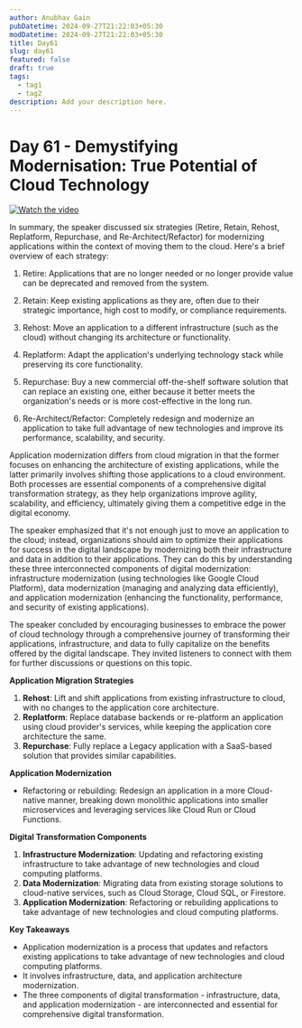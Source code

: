```yaml
---
author: Anubhav Gain
pubDatetime: 2024-09-27T21:22:03+05:30
modDatetime: 2024-09-27T21:22:03+05:30
title: Day61
slug: day61
featured: false
draft: true
tags:
  - tag1
  - tag2
description: Add your description here.
---
```


# Day 61 - Demystifying Modernisation: True Potential of Cloud Technology

[![Watch the video](/thumbnails/day61.png)](https://www.youtube.com/watch?v=3069RWgZt6c)

In summary, the speaker discussed six strategies (Retire, Retain, Rehost, Replatform, Repurchase, and Re-Architect/Refactor) for modernizing applications within the context of moving them to the cloud. Here's a brief overview of each strategy:

1. Retire: Applications that are no longer needed or no longer provide value can be deprecated and removed from the system.

2. Retain: Keep existing applications as they are, often due to their strategic importance, high cost to modify, or compliance requirements.

3. Rehost: Move an application to a different infrastructure (such as the cloud) without changing its architecture or functionality.

4. Replatform: Adapt the application's underlying technology stack while preserving its core functionality.

5. Repurchase: Buy a new commercial off-the-shelf software solution that can replace an existing one, either because it better meets the organization's needs or is more cost-effective in the long run.

6. Re-Architect/Refactor: Completely redesign and modernize an application to take full advantage of new technologies and improve its performance, scalability, and security.

Application modernization differs from cloud migration in that the former focuses on enhancing the architecture of existing applications, while the latter primarily involves shifting those applications to a cloud environment. Both processes are essential components of a comprehensive digital transformation strategy, as they help organizations improve agility, scalability, and efficiency, ultimately giving them a competitive edge in the digital economy.

The speaker emphasized that it's not enough just to move an application to the cloud; instead, organizations should aim to optimize their applications for success in the digital landscape by modernizing both their infrastructure and data in addition to their applications. They can do this by understanding these three interconnected components of digital modernization: infrastructure modernization (using technologies like Google Cloud Platform), data modernization (managing and analyzing data efficiently), and application modernization (enhancing the functionality, performance, and security of existing applications).

The speaker concluded by encouraging businesses to embrace the power of cloud technology through a comprehensive journey of transforming their applications, infrastructure, and data to fully capitalize on the benefits offered by the digital landscape. They invited listeners to connect with them for further discussions or questions on this topic.

**Application Migration Strategies**

1. **Rehost**: Lift and shift applications from existing infrastructure to cloud, with no changes to the application core architecture.
2. **Replatform**: Replace database backends or re-platform an application using cloud provider's services, while keeping the application core architecture the same.
3. **Repurchase**: Fully replace a Legacy application with a SaaS-based solution that provides similar capabilities.

**Application Modernization**

- Refactoring or rebuilding: Redesign an application in a more Cloud-native manner, breaking down monolithic applications into smaller microservices and leveraging services like Cloud Run or Cloud Functions.

**Digital Transformation Components**

1. **Infrastructure Modernization**: Updating and refactoring existing infrastructure to take advantage of new technologies and cloud computing platforms.
2. **Data Modernization**: Migrating data from existing storage solutions to cloud-native services, such as Cloud Storage, Cloud SQL, or Firestore.
3. **Application Modernization**: Refactoring or rebuilding applications to take advantage of new technologies and cloud computing platforms.

**Key Takeaways**

- Application modernization is a process that updates and refactors existing applications to take advantage of new technologies and cloud computing platforms.
- It involves infrastructure, data, and application architecture modernization.
- The three components of digital transformation - infrastructure, data, and application modernization - are interconnected and essential for comprehensive digital transformation.
